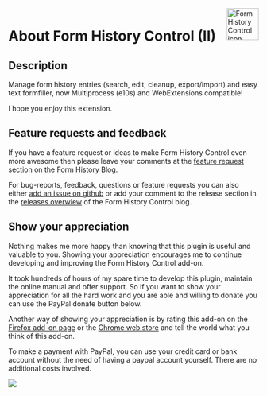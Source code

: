 <img style="float: right;" src="../img/fhc-64.png" alt="Form History Control icon" title="Form History Control" width="64" height="64">

# About Form History Control (II)

## Description
Manage form history entries (search, edit, cleanup, export/import) and easy text formfiller, now Multiprocess (e10s) and WebExtensions compatible!

I hope you enjoy this extension.

## Feature requests and feedback

If you have a feature request or ideas to make Form History Control even more awesome then please leave your comments
at the [feature request section](https://formhistory.blogspot.com/2009/05/feature-requests.html) on the Form History Blog.

For bug-reports, feedback, questions or feature requests you can also either [add an issue on github](https://github.com/stephanmahieu/formhistorycontrol-2/issues)
or add your comment to the release section in the [releases overwiew](https://formhistory.blogspot.com/search/label/Release)
of the Form History Control blog.   

## Show your appreciation
Nothing makes me more happy than knowing that this plugin is useful and valuable to you.
Showing your appreciation encourages me to continue developing and improving the Form History Control add-on.  

It took hundreds of hours of my spare time to develop this plugin, maintain the online manual and offer support.
So if you want to show your appreciation for all the hard work and you are able and willing to donate you can use
the PayPal donate button below.

Another way of showing your appreciation is by rating this add-on on the [Firefox add-on page](https://addons.mozilla.org/firefox/addon/form-history-control/)
or the [Chrome web store](https://chrome.google.com/webstore/detail/form-history-control-ii/lpcccgcdjibejkgiaeijbmkpbnbkglkb)
and tell the world what you think of this add-on.   

To make a payment with PayPal, you can use your credit card or bank account without the need of having a paypal account
yourself. There are no additional costs involved.

<a href="https://www.paypal.me/formhistorycontrol" title="Paypal donation">![](https://www.paypalobjects.com/en_GB/i/btn/btn_donate_LG.gif)</a>
